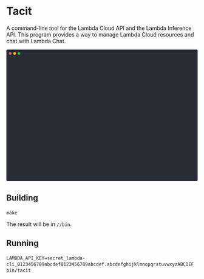 Tacit
=====

A command-line tool for the Lambda Cloud API and the Lambda Inference API. This program provides a way to manage Lambda Cloud resources and chat with Lambda Chat.

![Screencast](/screencast.svg)

Building
-----

```shell
make
```

The result will be in `//bin`.

Running
-----

```shell
LAMBDA_API_KEY=secret_lambda-cli_0123456789abcdef0123456789abcdef.abcdefghijklmnopqrstuvwxyzABCDEF bin/tacit
```

